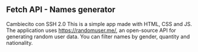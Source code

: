 ## Fetch API - Names generator
Cambiecito con SSH 2.0
This is a simple app made with HTML, CSS and JS. The application uses https://randomuser.me/, an open-source API for generating random user data. You can filter names by gender, 
quantity and nationality.
